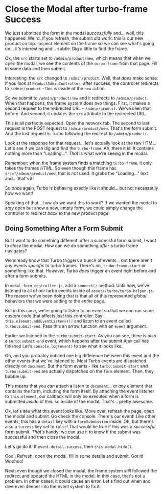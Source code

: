 # Close the Modal after turbo-frame Success

We just submitted the form in the modal *successfully* and... well, this happened.
Weird. If you refresh, the submit *did* work: this is our new product on top. Inspect
element on the frame so we can see what's going on... it's interesting and...
subtle. Dig a little to find the frame.

Ok, the `src` starts set to `/admin/product/new`, which means that when we open the
modal, we see the contents of the `turbo-frame` from that page. Fill in some data
and then submit.

Interesting: the `src` changed to `/admin/product`. Well, that *does* make sense:
if you look at `ProductAdminController`, after success, the controller redirects
to `/admin/product` - this is inside of the `new` action.

So we submit to `/admin/product/new` and it redirects to `/admin/product`. When
that happens, the frame system does *two* things. First, it makes a second request
to the redirected URL - `/admin/product`. We've seen that before. And second, it
updates the `src` attribute to the redirected URL.

This is all perfectly expected. Open the network tab. The second to last request
is the POST request to `/admin/product/new`. That's the form submit. And the
*last* request is Turbo following the redirect to `/admin/product/`.

Look at the response for that request... let's actually look at the raw HTML.
Let's see if we can dig and find the `turbo-frame`. Ah, there it is! It contains
nothing more than "Loading...". *That* is what we're seeing in the modal.

Remember: when the frame system finds a matching `turbo-frame`, it only takes
the frames *HTML*. So even though this frame has `src="/admin/product/new`,
that is *not* used. It grabs the "Loading..." text and... that's it!

So once again, Turbo is behaving exactly like it should... but not necessarily
how we want!

Speaking of that... how *do* we want this to work? If we wanted the modal to
*stay* open but show a new, empty form, we could simply change the controller
to redirect *back* to the new product page.

## Doing Something After a Form Submit

But I want to do something different: after a successful form submit, I want to
*close* the modal. How can we do something *after* a turbo frame navigates?

We already know that Turbo triggers a bunch of events... but there aren't
any events *specific* to turbo frames. There's no, `trubo:frame-start` or
something like that. *However*, Turbo *does* trigger an event right before
and after a form submits.

In `modal-form_controller.js`, add a `connect()` method. Until now, we've
listened to all of our turbo events inside of `assets/turbo/turbo-helper.js`. The
reason we've been doing that is that all of this represented *global* behaviors
that we were adding to the *entire* page.

But in this case, we're going to listen to an event so that we can run some
custom code that affects *just* this controller. Say
`this.element.addEventListener()` and listen to an event called
`turbo:submit-end`. Pass this an arrow function with an `event` argument.

Earlier we listened to the `turbo:submit-start`. As you can see, there is *also*
a `turbo:submit-end` event, which happens after the submit Ajax call has finished
Let's `console.log(event)` to see what it looks like.

Oh, and you probably noticed one big difference between this event and the other
events that we've listened to. Most Turbo events are dispatched directly on
`document`. But the form events - like `turbo:submit-start` and `turbo:submit-end`
are actually dispatched on the `form` element. Then, they bubble up.

This means that you *can* attach a listen to `document`... or *any* element that
contains the form, including the form itself. By attaching the event listener to
`this.element`, our callback will only be executed when a form is submitted
*inside* of this: so inside of the modal. That's... pretty awesome.

Ok, let's see what this event looks like. Move over, refresh the page, open the modal
and submit. Go check the console. There's our event! Like other events, this
has a `detail` key with a `formSubmission` inside. Oh, but there's also a `success`
key set to `false`! That would be true if this was a *successful* form submit.
*That's* handy: we can use it to know if the submit was successful and then close
the modal.

Let's go do it! If `event.detail.success`, then `this.modal.hide()`.

Cool. Refresh, open the modal, fill in some details and submit. Got it! Woohoo!

Next: even though we closed the modal, the frame system *still* followed the
redirect and updated the HTML in the modal. In this case, that's not a problem.
In other cases, it could cause an error. Let's find out when and dive even
deeper into the event system to fix it.
